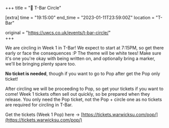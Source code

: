 +++
title = "🍻 T-Bar Circle"

[extra]
time = "19:15:00"
end_time = "2023-01-11T23:59:00Z"
location = "T-Bar"

original = "https://uwcs.co.uk/events/t-bar-circle/"    
+++

We are circling in Week 1 in T-Bar! We expect to start at 7:15PM, so get there early or face the consequences :P
The theme will be white tees! Make sure it's one you're okay with being written on, and optionally bring a marker, we'll be bringing plenty spare too.

**No ticket is needed**, though if you want to go to Pop after get the Pop only ticket!

After circling we will be proceeding to Pop, so get your tickets if you want to come! Week 1 tickets often sell out quickly, so be prepared when they release. You only need the Pop ticket, not the Pop + circle one as no tickets are required for circling in T-Bar.

 Get the tickets (Week 1 Pop) here -> [https://tickets.warwicksu.com/pop/](https://tickets.warwicksu.com/pop/)
